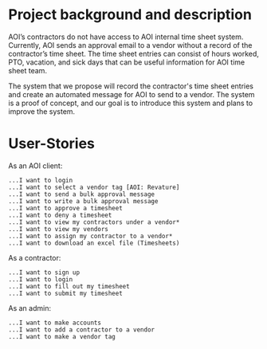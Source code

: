 # ​Project background and description​
AOI’s contractors do not have access to AOI internal time sheet system. Currently, AOI sends an approval email to a vendor without a record of the contractor’s time sheet. The time sheet entries can consist of hours worked, PTO, vacation, and sick days that can be useful information for AOI time sheet team. 
 
The system that we propose will record the contractor's time sheet entries and create an automated message for AOI to send to a vendor. The system is a proof of concept, and our goal is to introduce this system and plans to improve the system.

# User-Stories

As an AOI client:  

	...I want to login 
	...I want to select a vendor tag [AOI: Revature] 
	...I want to send a bulk approval message 
	...I want to write a bulk approval message 
	...I want to approve a timesheet 
	...I want to deny a timesheet 
	...I want to view my contractors under a vendor* 
	...I want to view my vendors 
	...I want to assign my contractor to a vendor* 
	...I want to download an excel file (Timesheets) 

 

As a contractor:  

	...I want to sign up 
	...I want to login 
	...I want to fill out my timesheet 
	...I want to submit my timesheet 

As an admin:  

	...I want to make accounts 
	...I want to add a contractor to a vendor 
	...I want to make a vendor tag 


